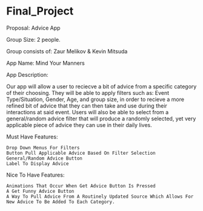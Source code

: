 # Final_Project
Proposal: Advice App

Group Size: 2 people.

Group consists of: Zaur Melikov & Kevin Mitsuda

App Name: Mind Your Manners

App Description:
  
  Our app will allow a user to reciecve a bit of advice from a specific category of their choosing. They will be able to apply        filters such as: Event Type/Situation, Gender, Age, and group size, in order to recieve a more refined bit of advice that they can then take and use during their interactions at said event. Users will also be able to select from a general/random advice filter that will produce a randomly selected, yet very applicable piece of advice they can use in their daily lives.
  
  Must Have Features:
  
    Drop Down Menus For Filters
    Button Pull Applicable Advice Based On Filter Selection
    General/Random Advice Button
    Label To Display Advice
    
  Nice To Have Features:
  
    Animations That Occur When Get Advice Button Is Pressed
    A Get Funny Advice Button
    A Way To Pull Advice From A Routinely Updated Source Which Allows For New Advice To Be Added To Each Category.
